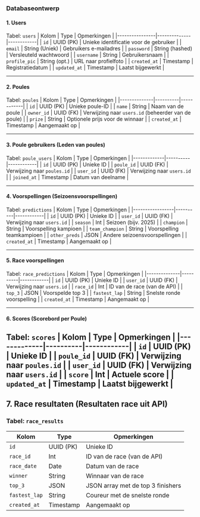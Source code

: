 ### **Databaseontwerp**
#### **1. Users**
Tabel: `users`
| Kolom           | Type          | Opmerkingen |
|----------------|--------------|------------|
| `id`           | UUID (PK)     | Unieke identificatie voor de gebruiker |
| `email`        | String (Uniek) | Gebruikers e-mailadres |
| `password`     | String (hashed) | Versleuteld wachtwoord |
| `username`     | String        | Gebruikersnaam |
| `profile_pic`  | String (opt.) | URL naar profielfoto |
| `created_at`   | Timestamp     | Registratiedatum |
| `updated_at`   | Timestamp     | Laatst bijgewerkt |

---

#### **2. Poules**
Tabel: `poules`
| Kolom         | Type      | Opmerkingen |
|--------------|----------|------------|
| `id`         | UUID (PK) | Unieke poule-ID |
| `name`       | String    | Naam van de poule |
| `owner_id`   | UUID (FK) | Verwijzing naar `users.id` (beheerder van de poule) |
| `prize`      | String   | Optionele prijs voor de winnaar |
| `created_at` | Timestamp | Aangemaakt op |

---

#### **3. Poule gebruikers (Leden van poules)**
Tabel: `poule_users`
| Kolom        | Type      | Opmerkingen |
|-------------|----------|------------|
| `id`        | UUID (PK) | Unieke ID |
| `poule_id`  | UUID (FK) | Verwijzing naar `poules.id` |
| `user_id`   | UUID (FK) | Verwijzing naar `users.id` |
| `joined_at` | Timestamp | Datum van deelname |

---

#### **4. Voorspellingen (Seizoensvoorspellingen)**
Tabel: `predictions`
| Kolom            | Type      | Opmerkingen |
|-----------------|----------|------------|
| `id`            | UUID (PK) | Unieke ID |
| `user_id`       | UUID (FK) | Verwijzing naar `users.id` |
| `season`        | Int       | Seizoen (bijv. 2025) |
| `champion`      | String    | Voorspelling kampioen |
| `team_champion` | String    | Voorspelling teamkampioen |
| `other_preds`   | JSON      | Andere seizoensvoorspellingen |
| `created_at`    | Timestamp | Aangemaakt op |

---

#### **5. Race voorspellingen**
Tabel: `race_predictions`
| Kolom         | Type      | Opmerkingen |
|--------------|----------|------------|
| `id`         | UUID (PK) | Unieke ID |
| `user_id`    | UUID (FK) | Verwijzing naar `users.id` |
| `race_id`    | Int       | ID van de race (van de API) |
| `top_3`      | JSON      | Voorspelde top 3 |
| `fastest_lap` | String    | Snelste ronde voorspelling |
| `created_at` | Timestamp | Aangemaakt op |

---

#### **6. Scores (Scorebord per Poule)**
Tabel: `scores`
| Kolom        | Type      | Opmerkingen |
|-------------|----------|------------|
| `id`        | UUID (PK) | Unieke ID |
| `poule_id`  | UUID (FK) | Verwijzing naar `poules.id` |
| `user_id`   | UUID (FK) | Verwijzing naar `users.id` |
| `score`     | Int       | Actuele score |
| `updated_at` | Timestamp | Laatst bijgewerkt |
---

## **7. Race resultaten (Resultaten race uit API)**
### **Tabel: `race_results`**
| Kolom       | Type      | Opmerkingen |
|------------|----------|------------|
| `id`       | UUID (PK) | Unieke ID |
| `race_id`  | Int       | ID van de race (van de API) |
| `race_date` | Date      | Datum van de race |
| `winner`   | String    | Winnaar van de race |
| `top_3`    | JSON      | JSON array met de top 3 finishers |
| `fastest_lap` | String | Coureur met de snelste ronde |
| `created_at` | Timestamp | Aangemaakt op |
